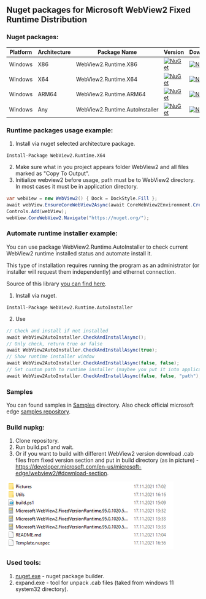 ## Nuget packages for Microsoft WebView2 Fixed Runtime Distribution

### Nuget packages:
| Platform | Architecture | Package Name | Version | Downloads
| --- | --- | --- | --- | --- |
| Windows | X86 | WebView2.Runtime.X86 | [![NuGet](https://img.shields.io/nuget/v/WebView2.Runtime.X86.svg?style=flat-square&label=nuget)](https://www.nuget.org/packages/WebView2.Runtime.X86/) | [![NuGet](https://img.shields.io/nuget/dt/WebView2.Runtime.X86)](https://www.nuget.org/packages/WebView2.Runtime.X86/) |
| Windows | X64 | WebView2.Runtime.X64 | [![NuGet](https://img.shields.io/nuget/v/WebView2.Runtime.X64.svg?style=flat-square&label=nuget)](https://www.nuget.org/packages/WebView2.Runtime.X64/) | [![NuGet](https://img.shields.io/nuget/dt/WebView2.Runtime.X64)](https://www.nuget.org/packages/WebView2.Runtime.X64/) |
| Windows | ARM64 | WebView2.Runtime.ARM64 | [![NuGet](https://img.shields.io/nuget/v/WebView2.Runtime.ARM64.svg?style=flat-square&label=nuget)](https://www.nuget.org/packages/WebView2.Runtime.ARM64/) | [![NuGet](https://img.shields.io/nuget/dt/WebView2.Runtime.ARM64)](https://www.nuget.org/packages/WebView2.Runtime.ARM64/) |
| Windows | Any | WebView2.Runtime.AutoInstaller | [![NuGet](https://img.shields.io/nuget/v/WebView2.Runtime.AutoInstaller.svg?style=flat-square&label=nuget)](https://www.nuget.org/packages/WebView2.Runtime.AutoInstaller/) | [![NuGet](https://img.shields.io/nuget/dt/WebView2.Runtime.AutoInstaller)](https://www.nuget.org/packages/WebView2.Runtime.AutoInstaller/) |

### Runtime packages usage example:
1) Install via nuget selected architecture package.
```
Install-Package WebView2.Runtime.X64
```
2) Make sure what in you project appears folder WebView2 and all files marked as "Copy To Output".
3) Initialize webview2 before usage, path must be to WebView2 directory. In most cases it must be in application directory.
``` C#
var webView = new WebView2() { Dock = DockStyle.Fill };
await webView.EnsureCoreWebView2Async(await CoreWebView2Environment.CreateAsync(Path.Combine(AppDomain.CurrentDomain.BaseDirectory, "WebView2")));
Controls.Add(webView);
webView.CoreWebView2.Navigate("https://nuget.org/");
```

### Automate runtime installer example:
You can use package WebView2.Runtime.AutoInstaller to check current WebView2 runtime installed status and automate install it.

This type of installation requires running the program as an administrator (or installer will request them independently) and ethernet connection.

Source of this library [you can find here](https://github.com/ProKn1fe/WebView2.Runtime/tree/master/WebView2.Runtime.AutoInstaller).
1) Install via nuget.
```
Install-Package WebView2.Runtime.AutoInstaller
```
2) Use
``` C#
// Check and install if not installed
await WebView2AutoInstaller.CheckAndInstallAsync();
// Only check, return true or false
await WebView2AutoInstaller.CheckAndInstallAsync(true);
// Show runtime installer window
await WebView2AutoInstaller.CheckAndInstallAsync(false, false);
// Set custom path to runtime installer (maybee you put it into application resources).
await WebView2AutoInstaller.CheckAndInstallAsync(false, false, "path");
```

### Samples

You can found samples in [Samples](https://github.com/ProKn1fe/WebView2.Runtime/tree/master/Samples) directory.
Also check official microsoft edge [samples repository](https://github.com/MicrosoftEdge/WebView2Samples).

### Build nupkg:
1) Clone repository.
2) Run build.ps1 and wait.
3) Or if you want to build with different WebView2 version download .cab files from fixed version section and put in build directory (as in picture) - https://developer.microsoft.com/en-us/microsoft-edge/webview2/#download-section.

![alt text](Pictures/1.png)

### Used tools:
1) [nuget.exe](https://www.nuget.org/downloads) - nuget package builder.
2) expand.exe - tool for unpack .cab files (taked from windows 11 system32 directory).
